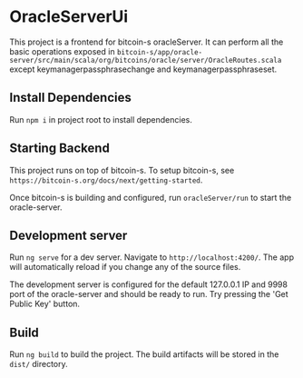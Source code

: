 # OracleServerUi

This project is a frontend for bitcoin-s oracleServer. It can perform all the basic operations exposed in `bitcoin-s/app/oracle-server/src/main/scala/org/bitcoins/oracle/server/OracleRoutes.scala` except keymanagerpassphrasechange and keymanagerpassphraseset.

## Install Dependencies

Run `npm i` in project root to install dependencies.

## Starting Backend

This project runs on top of bitcoin-s. To setup bitcoin-s, see `https://bitcoin-s.org/docs/next/getting-started`.

Once bitcoin-s is building and configured, run `oracleServer/run` to start the oracle-server.

## Development server

Run `ng serve` for a dev server. Navigate to `http://localhost:4200/`. The app will automatically reload if you change any of the source files.

The development server is configured for the default 127.0.0.1 IP and 9998 port of the oracle-server and should be ready to run. Try pressing the 'Get Public Key' button.

## Build

Run `ng build` to build the project. The build artifacts will be stored in the `dist/` directory.
